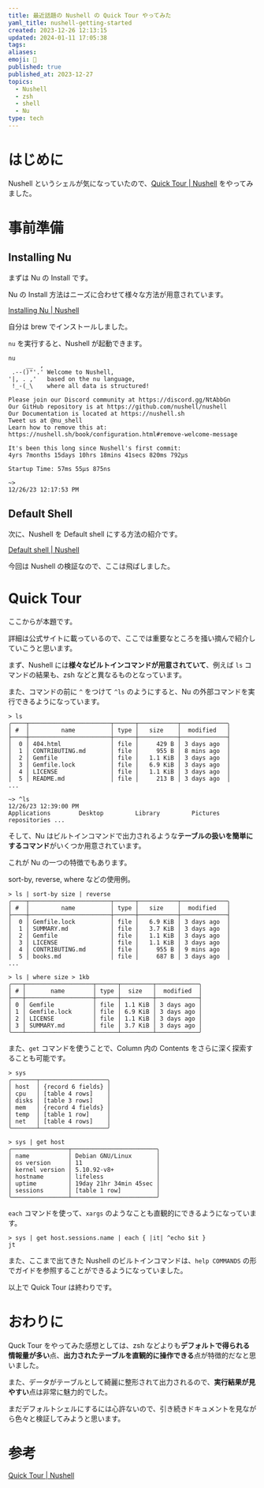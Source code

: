 ```yaml
---
title: 最近話題の Nushell の Quick Tour やってみた
yaml_title: nushell-getting-started
created: 2023-12-26 12:13:15
updated: 2024-01-11 17:05:38
tags: 
aliases: 
emoji: 🙌
published: true
published_at: 2023-12-27
topics:
  - Nushell
  - zsh
  - shell
  - Nu
type: tech
---
```

# はじめに

Nushell というシェルが気になっていたので、[Quick Tour | Nushell](https://www.nushell.sh/book/quick_tour.html#quick-tour) をやってみました。

# 事前準備
## Installing Nu

まずは Nu の Install です。

Nu の Install 方法はニーズに合わせて様々な方法が用意されています。

[Installing Nu | Nushell](https://www.nushell.sh/book/installation.html#installing-nu)

自分は brew でインストールしました。

`nu` を実行すると、Nushell が起動できます。

```shell
nu
     __  ,
 .--()°'.' Welcome to Nushell,
'|, . ,'   based on the nu language,
 !_-(_\    where all data is structured!

Please join our Discord community at https://discord.gg/NtAbbGn
Our GitHub repository is at https://github.com/nushell/nushell
Our Documentation is located at https://nushell.sh
Tweet us at @nu_shell
Learn how to remove this at: https://nushell.sh/book/configuration.html#remove-welcome-message

It's been this long since Nushell's first commit:
4yrs 7months 15days 10hrs 18mins 41secs 820ms 792µs

Startup Time: 57ms 55µs 875ns

~>                                                                                                                     12/26/23 12:17:53 PM
```

## Default Shell

次に、Nushell を Default shell にする方法の紹介です。

[Default shell | Nushell](https://www.nushell.sh/book/default_shell.html)

今回は Nushell の検証なので、ここは飛ばしました。

# Quick Tour

ここからが本題です。

詳細は公式サイトに載っているので、ここでは重要なところを掻い摘んで紹介していこうと思います。

まず、Nushell には**様々なビルトインコマンドが用意されていて**、例えば `ls` コマンドの結果も、zsh などと異なるものとなっています。

また、コマンドの前に `^` をつけて `^ls` のようにすると、Nu の外部コマンドを実行できるようになっています。

```shell
> ls
╭────┬───────────────────────┬──────┬───────────┬─────────────╮
│ #  │         name          │ type │   size    │  modified   │
├────┼───────────────────────┼──────┼───────────┼─────────────┤
│  0 │ 404.html              │ file │     429 B │ 3 days ago  │
│  1 │ CONTRIBUTING.md       │ file │     955 B │ 8 mins ago  │
│  2 │ Gemfile               │ file │   1.1 KiB │ 3 days ago  │
│  3 │ Gemfile.lock          │ file │   6.9 KiB │ 3 days ago  │
│  4 │ LICENSE               │ file │   1.1 KiB │ 3 days ago  │
│  5 │ README.md             │ file │     213 B │ 3 days ago  │
...

```
```shell
~> ^ls                                                                                                                 12/26/23 12:39:00 PM
Applications		Desktop			Library			Pictures		repositories ...
```

そして、Nu はビルトインコマンドで出力されるような**テーブルの扱いを簡単にするコマンド**がいくつか用意されています。

これが Nu の一つの特徴でもあります。

sort-by, reverse, where などの使用例。

```shell
> ls | sort-by size | reverse
╭────┬───────────────────────┬──────┬───────────┬─────────────╮
│ #  │         name          │ type │   size    │  modified   │
├────┼───────────────────────┼──────┼───────────┼─────────────┤
│  0 │ Gemfile.lock          │ file │   6.9 KiB │ 3 days ago  │
│  1 │ SUMMARY.md            │ file │   3.7 KiB │ 3 days ago  │
│  2 │ Gemfile               │ file │   1.1 KiB │ 3 days ago  │
│  3 │ LICENSE               │ file │   1.1 KiB │ 3 days ago  │
│  4 │ CONTRIBUTING.md       │ file │     955 B │ 9 mins ago  │
│  5 │ books.md              │ file │     687 B │ 3 days ago  │
...
```

```shell
> ls | where size > 1kb
╭───┬───────────────────┬──────┬─────────┬────────────╮
│ # │       name        │ type │  size   │  modified  │
├───┼───────────────────┼──────┼─────────┼────────────┤
│ 0 │ Gemfile           │ file │ 1.1 KiB │ 3 days ago │
│ 1 │ Gemfile.lock      │ file │ 6.9 KiB │ 3 days ago │
│ 2 │ LICENSE           │ file │ 1.1 KiB │ 3 days ago │
│ 3 │ SUMMARY.md        │ file │ 3.7 KiB │ 3 days ago │
╰───┴───────────────────┴──────┴─────────┴────────────╯
```

また、`get` コマンドを使うことで、Column 内の Contents をさらに深く探索することも可能です。

```shell
> sys
╭───────┬───────────────────╮
│ host  │ {record 6 fields} │
│ cpu   │ [table 4 rows]    │
│ disks │ [table 3 rows]    │
│ mem   │ {record 4 fields} │
│ temp  │ [table 1 row]     │
│ net   │ [table 4 rows]    │
╰───────┴───────────────────╯
```
```shell
> sys | get host
╭────────────────┬────────────────────────╮
│ name           │ Debian GNU/Linux       │
│ os version     │ 11                     │
│ kernel version │ 5.10.92-v8+            │
│ hostname       │ lifeless               │
│ uptime         │ 19day 21hr 34min 45sec │
│ sessions       │ [table 1 row]          │
╰────────────────┴────────────────────────╯
```

`each` コマンドを使って、`xargs` のようなことも直観的にできるようになっています。

```shell
> sys | get host.sessions.name | each { |it| ^echo $it }
jt
```

また、ここまで出てきた Nushell のビルトインコマンドは、`help COMMANDS` の形でガイドを参照することができるようになっていました。

以上で Quick Tour は終わりです。

# おわりに

Quck Tour をやってみた感想としては、zsh などよりも**デフォルトで得られる情報量が多い**点、**出力されたテーブルを直観的に操作できる**点が特徴的だなと思いました。

また、データがテーブルとして綺麗に整形されて出力されるので、**実行結果が見やすい**点は非常に魅力的でした。

まだデフォルトシェルにするには心許ないので、引き続きドキュメントを見ながら色々と検証してみようと思います。

# 参考

[Quick Tour | Nushell](https://www.nushell.sh/book/quick_tour.html)
